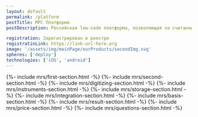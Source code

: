 ```yaml
---
layout: default
permalink: /platform
postTitle: МРС Платформа
postDescription: Российская low-code платформа, позволяющая за считанные дни создавать мобильные и веб- АРМ и оцифровывать бизнес-процессы компании. Приложения на платформе позволяют фиксировать факты во времени-месте их возникновения и помогают руководителям принимать управленческие решения.

registration: Зарегистрирован в реестре
registratinLink: https://link-url-here.org
image: '/assets/img/mainPage/ourProducts/secondImg.svg'
spheres: ['deploy']
technologies: ['iOS', 'android']
---
```


{%- include mrs/first-section.html -%} {%- include mrs/second-section.html -%} {%- include mrs/digitizing-section.html -%} {%- include mrs/instruments-section.html -%} {%- include mrs/storage-section.html -%} {%- include mrs/integration-section.html -%} {%- include mrs/basis-section.html -%} {%- include mrs/result-section.html -%} {%- include mrs/price-section.html -%} {%- include mrs/questions-section.html
  -%}
